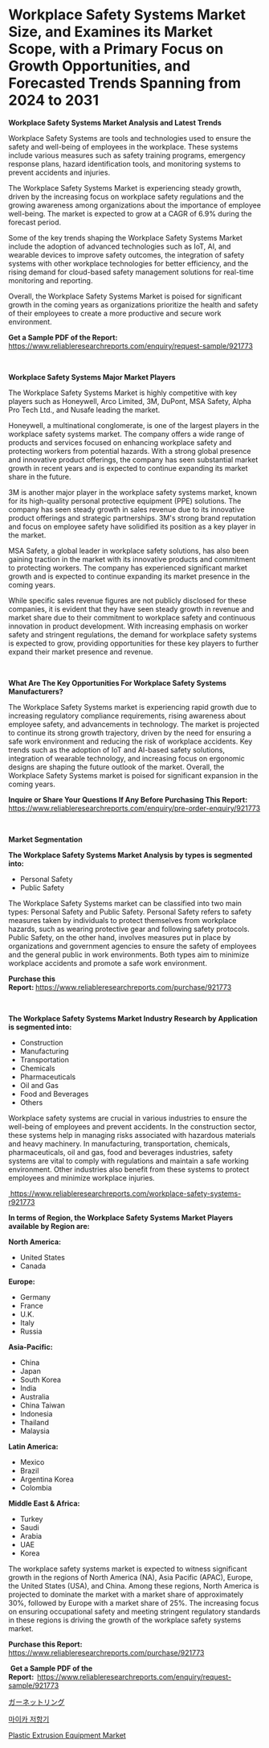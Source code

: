 <p><h1>Workplace Safety Systems Market Size, and Examines its Market Scope, with a Primary Focus on Growth Opportunities, and Forecasted Trends Spanning from 2024 to 2031</h1></p><p><strong>Workplace Safety Systems Market Analysis and Latest Trends</strong></p>
<p><p>Workplace Safety Systems are tools and technologies used to ensure the safety and well-being of employees in the workplace. These systems include various measures such as safety training programs, emergency response plans, hazard identification tools, and monitoring systems to prevent accidents and injuries.</p><p>The Workplace Safety Systems Market is experiencing steady growth, driven by the increasing focus on workplace safety regulations and the growing awareness among organizations about the importance of employee well-being. The market is expected to grow at a CAGR of 6.9% during the forecast period.</p><p>Some of the key trends shaping the Workplace Safety Systems Market include the adoption of advanced technologies such as IoT, AI, and wearable devices to improve safety outcomes, the integration of safety systems with other workplace technologies for better efficiency, and the rising demand for cloud-based safety management solutions for real-time monitoring and reporting.</p><p>Overall, the Workplace Safety Systems Market is poised for significant growth in the coming years as organizations prioritize the health and safety of their employees to create a more productive and secure work environment.</p></p>
<p><strong>Get a Sample PDF of the Report:&nbsp;</strong> <a href="https://www.reliableresearchreports.com/enquiry/request-sample/921773">https://www.reliableresearchreports.com/enquiry/request-sample/921773</a></p>
<p>&nbsp;</p>
<p><strong>Workplace Safety Systems Major Market Players</strong></p>
<p><p>The Workplace Safety Systems Market is highly competitive with key players such as Honeywell, Arco Limited, 3M, DuPont, MSA Safety, Alpha Pro Tech Ltd., and Nusafe leading the market. </p><p>Honeywell, a multinational conglomerate, is one of the largest players in the workplace safety systems market. The company offers a wide range of products and services focused on enhancing workplace safety and protecting workers from potential hazards. With a strong global presence and innovative product offerings, the company has seen substantial market growth in recent years and is expected to continue expanding its market share in the future.</p><p>3M is another major player in the workplace safety systems market, known for its high-quality personal protective equipment (PPE) solutions. The company has seen steady growth in sales revenue due to its innovative product offerings and strategic partnerships. 3M's strong brand reputation and focus on employee safety have solidified its position as a key player in the market.</p><p>MSA Safety, a global leader in workplace safety solutions, has also been gaining traction in the market with its innovative products and commitment to protecting workers. The company has experienced significant market growth and is expected to continue expanding its market presence in the coming years.</p><p>While specific sales revenue figures are not publicly disclosed for these companies, it is evident that they have seen steady growth in revenue and market share due to their commitment to workplace safety and continuous innovation in product development. With increasing emphasis on worker safety and stringent regulations, the demand for workplace safety systems is expected to grow, providing opportunities for these key players to further expand their market presence and revenue.</p></p>
<p>&nbsp;</p>
<p><strong>What Are The Key Opportunities For Workplace Safety Systems Manufacturers?</strong></p>
<p><p>The Workplace Safety Systems market is experiencing rapid growth due to increasing regulatory compliance requirements, rising awareness about employee safety, and advancements in technology. The market is projected to continue its strong growth trajectory, driven by the need for ensuring a safe work environment and reducing the risk of workplace accidents. Key trends such as the adoption of IoT and AI-based safety solutions, integration of wearable technology, and increasing focus on ergonomic designs are shaping the future outlook of the market. Overall, the Workplace Safety Systems market is poised for significant expansion in the coming years.</p></p>
<p><strong>Inquire or Share Your Questions If Any Before Purchasing This Report:</strong> <a href="https://www.reliableresearchreports.com/enquiry/pre-order-enquiry/921773">https://www.reliableresearchreports.com/enquiry/pre-order-enquiry/921773</a></p>
<p>&nbsp;</p>
<p><strong>Market Segmentation</strong></p>
<p><strong>The Workplace Safety Systems Market Analysis by types is segmented into:</strong></p>
<p><ul><li>Personal Safety</li><li>Public Safety</li></ul></p>
<p><p>The Workplace Safety Systems market can be classified into two main types: Personal Safety and Public Safety. Personal Safety refers to safety measures taken by individuals to protect themselves from workplace hazards, such as wearing protective gear and following safety protocols. Public Safety, on the other hand, involves measures put in place by organizations and government agencies to ensure the safety of employees and the general public in work environments. Both types aim to minimize workplace accidents and promote a safe work environment.</p></p>
<p><strong>Purchase this Report:&nbsp;</strong><a href="https://www.reliableresearchreports.com/purchase/921773">https://www.reliableresearchreports.com/purchase/921773</a></p>
<p>&nbsp;</p>
<p><strong>The Workplace Safety Systems Market Industry Research by Application is segmented into:</strong></p>
<p><ul><li>Construction</li><li>Manufacturing</li><li>Transportation</li><li>Chemicals</li><li>Pharmaceuticals</li><li>Oil and Gas</li><li>Food and Beverages</li><li>Others</li></ul></p>
<p><p>Workplace safety systems are crucial in various industries to ensure the well-being of employees and prevent accidents. In the construction sector, these systems help in managing risks associated with hazardous materials and heavy machinery. In manufacturing, transportation, chemicals, pharmaceuticals, oil and gas, food and beverages industries, safety systems are vital to comply with regulations and maintain a safe working environment. Other industries also benefit from these systems to protect employees and minimize workplace injuries.</p></p>
<p><a href="https://www.reliableresearchreports.com/workplace-safety-systems-r921773">&nbsp;https://www.reliableresearchreports.com/workplace-safety-systems-r921773</a></p>
<p><strong>In terms of Region, the Workplace Safety Systems Market Players available by Region are:</strong></p>
<p>
    <p> <strong> North America: </strong>
        <ul>
            <li>United States</li>
            <li>Canada</li>
        </ul>
        </p> 
    <p> <strong> Europe: </strong>
        <ul>
            <li>Germany</li>
            <li>France</li>
            <li>U.K.</li>
            <li>Italy</li>
            <li>Russia</li>
        </ul>
        </p> 
    <p> <strong> Asia-Pacific: </strong>
        <ul>
            <li>China</li>
            <li>Japan</li>
            <li>South Korea</li>
            <li>India</li>
            <li>Australia</li>
            <li>China Taiwan</li>
            <li>Indonesia</li>
            <li>Thailand</li>
            <li>Malaysia</li>
        </ul>
        </p> 
    <p> <strong> Latin America: </strong>
        <ul>
            <li>Mexico</li>
            <li>Brazil</li>
            <li>Argentina Korea</li>
            <li>Colombia</li>
        </ul>
        </p> 
    <p> <strong> Middle East & Africa: </strong>
        <ul>
            <li>Turkey</li>
            <li>Saudi</li>
            <li>Arabia</li>
            <li>UAE</li>
            <li>Korea</li>
        </ul>
    </p>
    </p>
<p><p>The workplace safety systems market is expected to witness significant growth in the regions of North America (NA), Asia Pacific (APAC), Europe, the United States (USA), and China. Among these regions, North America is projected to dominate the market with a market share of approximately 30%, followed by Europe with a market share of 25%. The increasing focus on ensuring occupational safety and meeting stringent regulatory standards in these regions is driving the growth of the workplace safety systems market.</p></p>
<p><strong>Purchase this Report: </strong><a href="https://www.reliableresearchreports.com/purchase/921773">https://www.reliableresearchreports.com/purchase/921773</a></p>
<p>&nbsp;<strong>Get a Sample PDF of the Report:&nbsp;&nbsp;</strong><a href="https://www.reliableresearchreports.com/enquiry/request-sample/921773">https://www.reliableresearchreports.com/enquiry/request-sample/921773</a></p>
<p><strong></strong></p>
<p><p><a href="https://github.com/mreklxf44233/Market-Research-Report-List-1/blob/main/334289320597.md">ガーネットリング</a></p><p><a href="https://medium.com/@kathyorton6556/%EB%A7%88%EC%9D%B4%EC%B9%B4-%EC%A0%80%ED%95%AD%EC%B2%B4-%EC%8B%9C%EC%9E%A5-%EC%A0%84%EB%A7%9D-%EC%82%B0%EC%97%85-%EA%B0%9C%EC%9A%94-%EB%B0%8F-%EC%98%88%EC%B8%A1-2024%EB%85%84%EB%B6%80%ED%84%B0-2031%EB%85%84%EA%B9%8C%EC%A7%80-6a17368a8192">마이카 저항기</a></p><p><a href="https://github.com/CliffMedina6/Market-Research-Report-List-4/blob/main/plastic-extrusion-equipment-market.md">Plastic Extrusion Equipment Market</a></p></p>